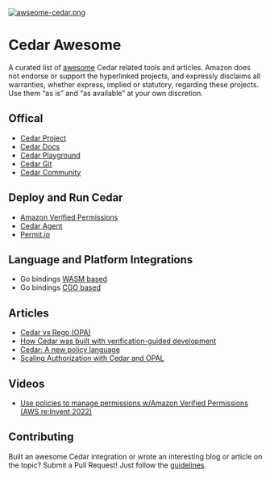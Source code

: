[![awseome-cedar.png](https://i.postimg.cc/Kz4gVS6Y/awseome-cedar.png)](https://postimg.cc/wy8vyPTK)

# Cedar Awesome

A curated list of [awesome](https://github.com/sindresorhus/awesome) Cedar related tools and articles. Amazon does not endorse or support the hyperlinked projects, and expressly disclaims all warranties, whether express, implied or statutory, regarding these projects. Use them “as is” and “as available” at your own discretion.

## Offical 
  - [Cedar Project](https://www.cedarpolicy.com/en)  
  - [Cedar Docs](https://docs.cedarpolicy.com/)
  - [Cedar Playground](https://www.cedarpolicy.com/en/playground)
  - [Cedar Git](https://github.com/cedar-policy)
  - [Cedar Community](https://io.permit.io/07ATaP)

## Deploy and Run Cedar
  - [Amazon Verified Permissions](https://aws.amazon.com/verified-permissions/)
  - [Cedar Agent](https://github.com/permitio/cedar-agent)
  - [Permit.io](https://www.permit.io/) 


## Language and Platform Integrations
  - Go bindings [WASM based](https://github.com/Joffref/cedar) 
  - Go bindings [CGO based](https://github.com/iann0036/cedargo)

## Articles
  - [Cedar vs Rego (OPA)](https://www.permit.io/blog/opa-vs-cedar)
  - [How Cedar was built with verification-guided development](https://www.amazon.science/blog/how-we-built-cedar-with-automated-reasoning-and-differential-testing)
  - [Cedar: A new policy language](https://onecloudplease.com/blog/cedar-a-new-policy-language)
  - [Scaling Authorization with Cedar and OPAL](https://www.permit.io/blog/scaling-authorization-with-cedar-and-opal)

## Videos
  - [Use policies to manage permissions w/Amazon Verified Permissions (AWS re:Invent 2022)](https://www.youtube.com/watch?v=k6pPcnLuOXY)


## Contributing

Built an awesome Cedar integration or wrote an interesting blog or article on the topic? Submit a Pull Request! Just follow the [guidelines](https://github.com/cedar-policy/.github/blob/main/CONTRIBUTING.md). 
